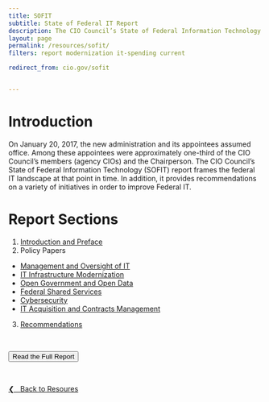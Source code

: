 ```yaml
---
title: SOFIT
subtitle: State of Federal IT Report
description: The CIO Council’s State of Federal Information Technology (SOFIT) report frames the federal IT landscape during the transition to the new administration in 2017. It also highlights recommendations to improve Federal IT.
layout: page
permalink: /resources/sofit/
filters: report modernization it-spending current

redirect_from: cio.gov/sofit


---
```


# Introduction
On January 20, 2017, the new administration and its appointees assumed office. Among these appointees were approximately one-third of the CIO Council’s members (agency CIOs) and the Chairperson. The CIO Council’s State of Federal Information Technology (SOFIT) report frames the federal IT landscape at that point in time. In addition, it provides recommendations on a variety of initiatives in order to improve Federal IT.

# Report Sections
1. [Introduction and Preface](https://s3.amazonaws.com/sitesusa/wp-content/uploads/sites/1151/2017/05/SOFIT-Other-Sections_Wrapper_PR_v4.pdf)
2. Policy Papers
  * [Management and Oversight of IT](https://s3.amazonaws.com/sitesusa/wp-content/uploads/sites/1151/2017/05/SOFIT-Policy-Papers_A_ManagementandOversightofIT_PR_v2.pdf)
  * [IT Infrastructure Modernization](https://s3.amazonaws.com/sitesusa/wp-content/uploads/sites/1151/2017/05/SOFIT-Policy-Papers_B_IT-Infrastructure_Modernization_PR_v2.pdf)
  * [Open Government and Open Data](https://s3.amazonaws.com/sitesusa/wp-content/uploads/sites/1151/2017/05/SOFIT-Policy-Papers_C_OpenDataOpenGovernment_PR_v2.pdf)
  * [Federal Shared Services](https://s3.amazonaws.com/sitesusa/wp-content/uploads/sites/1151/2017/05/SOFIT-Policy-Papers_D_FederalSharedServices_PR_v2.pdf)
  * [Cybersecurity](https://s3.amazonaws.com/sitesusa/wp-content/uploads/sites/1151/2017/05/SOFIT-Policy-Papers_E_Cyber_PR_v2-1.pdf)
  * [IT Acquisition and Contracts Management](https://s3.amazonaws.com/sitesusa/wp-content/uploads/sites/1151/2017/05/SOFIT-Policy-Papers_F_AcqandContractManagement_PR_v4.pdf)

3. [Recommendations](https://s3.amazonaws.com/sitesusa/wp-content/uploads/sites/1151/2017/05/SOFIT-Other-Sections_Recommendations_PR_v2.pdf)

&nbsp;

<a href="https://s3.amazonaws.com/sitesusa/wp-content/uploads/sites/1151/2017/05/CIO-Council-State-of-Federal-IT-Report-January-2017-1.pdf"><button class="usa-button">Read the Full Report</button></a>


&nbsp;

<a href="{{site.baseurl}}/resources/">&#10094; &nbsp; Back to Resoures</a><br>
